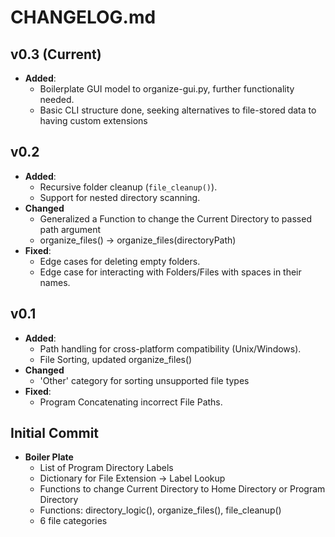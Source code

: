 # **CHANGELOG.md**  

## v0.3 (Current)
- **Added**:
  - Boilerplate GUI model to organize-gui.py, further functionality needed.
  - Basic CLI structure done, seeking alternatives to file-stored data to having custom extensions

## v0.2
- **Added**:  
  - Recursive folder cleanup (`file_cleanup()`).  
  - Support for nested directory scanning.
- **Changed**
  - Generalized a Function to change the Current Directory to passed path argument
  - organize_files() -> organize_files(directoryPath)
- **Fixed**:    
  - Edge cases for deleting empty folders.
  - Edge case for interacting with Folders/Files with spaces in their names.  

## v0.1
- **Added**:  
  - Path handling for cross-platform compatibility (Unix/Windows).
  - File Sorting, updated organize_files() 
- **Changed**
  - 'Other' category for sorting unsupported file types
- **Fixed**: 
  - Program Concatenating incorrect File Paths.

## Initial Commit
- **Boiler Plate**
  - List of Program Directory Labels
  - Dictionary for File Extension -> Label Lookup
  - Functions to change Current Directory to Home Directory or Program Directory
  - Functions: directory_logic(), organize_files(), file_cleanup() 
  - 6 file categories
